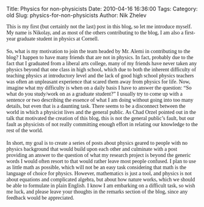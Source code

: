Title: Physics for non-physicists
Date: 2010-04-16 16:36:00
Tags: 
Category: old
Slug: physics-for-non-physicists
Author: Nik Zhelev

<div  style="font-family:georgia;"><span style="font-size:100%;">This is my first (but certainly not the last) post in this blog, so let me introduce myself. My name is Nikolay, and as most of the others contributing to the blog, I am also a first-year graduate student in physics at Cornell.<br /></span></div><br /><div  style="font-family:georgia;"><span style="font-size:100%;">So, what is my motivation to join the team headed by Mr. Alemi in contributing to the blog? I happen to have many friends that are not in physics. In fact, probably due to the fact that I graduated from a liberal arts college, many of my friends have never taken any physics beyond that one class in high school, which due to both the inherent difficulty of teaching physics at introductory level and the lack of good high school physics teachers was often an unpleasant experience that scared them away from physics for life.  Now, imagine what my difficulty is when on a daily basis I have to answer the question: “So what do you study/work on as a graduate student?” I usually try to come up with a sentence or two describing the essence of what I am doing without going into too many details, but even that is a daunting task. There seems to be a disconnect between the world in which a physicist lives and the general public. As Chad Orzel pointed out in the talk that motivated the creation of this blog, this is not the general public’s fault, but our fault as physicists of not really committing enough effort in relating our knowledge to the rest of the world.<br /></span></div><br /><div  style="font-family:georgia;"><span style="font-size:100%;">In short, my goal is to create a series of posts about physics geared to people with no physics background that would build upon each other and culminate with a post providing an answer to the question of what my research project is beyond the generic words I would often resort to that would rather leave most people confused. I plan to use as little math as possible, which will not be an easy task considering that math is the language of choice for physics. However, mathematics is just a tool, and physics is not about equations and complicated algebra, but about how nature works, which we should be able to formulate in plain English. I know I am embarking on a difficult task, so wish me luck, and please leave your thoughts in the remarks section of the blog, since any feedback would be appreciated.</span></div>
